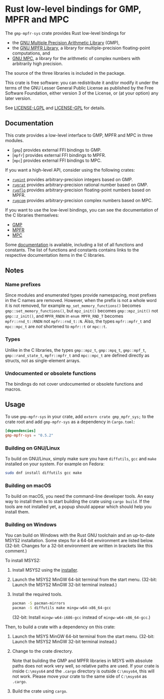 # Rust low-level bindings for GMP, MPFR and MPC

The `gmp-mpfr-sys` crate provides Rust low-level bindings for

* the [GNU Multiple Precision Arithmetic Library](https://gmplib.org/)
  (GMP),
* the [GNU MPFR Library](http://www.mpfr.org/), a library for
  multiple-precision floating-point computations, and
* [GNU MPC](http://www.multiprecision.org/), a library for the
  arithmetic of complex numbers with arbitrarily high precision.

The source of the three libraries is included in the package.

This crate is free software: you can redistribute it and/or modify it
under the terms of the GNU Lesser General Public License as published
by the Free Software Foundation, either version 3 of the License, or
(at your option) any later version.
  
See [LICENSE-LGPL](LICENSE-LGPL.md) and [LICENSE-GPL](LICENSE-GPL.md)
for details.

## Documentation

This crate provides a low-level interface to GMP, MPFR and MPC in
three modules.

* [`gmp`] provides external FFI bindings to GMP.
* [`mpfr`] provides external FFI bindings to MPFR.
* [`mpc`] provides external FFI bindings to MPC.

If you want a high-level API, consider using the following crates:

* [`rugint`](https://gitlab.com/tspiteri/rugint)
  provides arbitrary-precision integers based on GMP.
* [`rugrat`](https://gitlab.com/tspiteri/rugrat)
  provides arbitrary-precision rational number based on GMP.
* [`rugflo`](https://gitlab.com/tspiteri/rugflo)
  provides arbitrary-precision floating-point numbers based on MPFR.
* [`rugcom`](https://gitlab.com/tspiteri/rugcom)
  provides arbitrary-precision complex numbers based on MPC.

If you want to use the low-level bindings, you can see the
documentation of the C libraries themselves:

* [GMP](https://gmplib.org/manual/)
* [MPFR](http://www.mpfr.org/mpfr-current/mpfr.html)
* [MPC](http://www.multiprecision.org/index.php?prog=mpc&page=html)

Some
[documentation](https://tspiteri.gitlab.io/gmp-mpfr/gmp_mpfr_sys/) is
available, including a list of all functions and constants. The list
of functions and constants contains links to the respective
documentation items in the C libraries.

## Notes

### Name prefixes

Since modules and enumerated types provide namespacing, most prefixes
in the C names are removed. However, when the prefix is not a whole
word it is not removed, for example `mp_set_memory_functions()`
becomes `gmp::set_memory_functions()`, but `mpz_init()` becomes
`gmp::mpz_init()` not `gmp::z_init()`, and `MPFR_RNDN` in `enum
MPFR_RND_T` becomes `mpfr::rnd_t::RNDN` not `mpfr::rnd_t::N`. Also,
the types `mpfr::mpfr_t` and `mpc::mpc_t` are *not* shortened to
`mpfr::t` or `mpc::t`.

### Types

Unlike in the C libraries, the types `gmp::mpz_t`, `gmp::mpq_t`,
`gmp::mpf_t`, `gmp::rand_state_t`, `mpfr::mpfr_t` and `mpc::mpc_t` are
defined directly as structs, not as single-element arrays.

### Undocumented or obsolete functions

The bindings do not cover undocumented or obsolete functions and
macros.

## Usage

To use `gmp-mpfr-sys` in your crate, add `extern crate gmp_mpfr_sys;`
to the crate root and add `gmp-mpfr-sys` as a dependency in
`Cargo.toml`:

```toml
[dependencies]
gmp-mpfr-sys = "0.5.2"
```

### Building on GNU/Linux

To build on GNU/Linux, simply make sure you have `diffutils`, `gcc`
and `make` installed on your system. For example on Fedora:

```sh
sudo dnf install diffutils gcc make
```

### Building on macOS

To build on macOS, you need the command-line developer tools. An easy
way to install them is to start building the crate using
`cargo build`. If the tools are not installed yet, a popup should
appear which should help you install them.

### Building on Windows

You can build on Windows with the Rust GNU toolchain and an up-to-date
MSYS2 installation. Some steps for a 64-bit environment are listed
below. (32-bit: Changes for a 32-bit environment are written in
brackets like this comment.)

To install MSYS2:

1. Install MSYS2 using the [installer](https://msys2.github.io/).

2. Launch the MSYS2 MinGW 64-bit terminal from the start
   menu. (32-bit: Launch the MSYS2 MinGW 32-bit terminal instead.)

3. Install the required tools.

   ```sh
   pacman -S pacman-mirrors
   pacman -S diffutils make mingw-w64-x86_64-gcc
   ```
   
   (32-bit: Install `mingw-w64-i686-gcc` instead of
   `mingw-w64-x86_64-gcc`.)
   
Then, to build a crate with a dependency on this crate:

1. Launch the MSYS MinGW 64-bit terminal from the start menu. (32-bit:
   Launch the MSYS2 MinGW 32-bit terminal instead.)

2. Change to the crate directory.

   Note that building the GMP and MPFR libraries in MSYS with absolute
   paths does not work very well, so relative paths are used. If your
   crate is inside `C:\msys64` and the `.cargo` directory is outside
   `C:\msys64`, this will not work. Please move your crate to the
   same side of `C:\msys64` as `.cargo`.

3. Build the crate using `cargo`.
